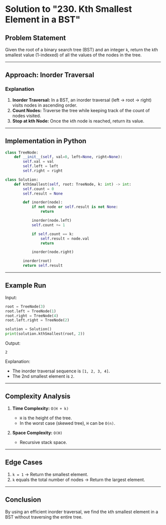 # Solution to "230. Kth Smallest Element in a BST"

## Problem Statement

Given the root of a binary search tree (BST) and an integer `k`, return the `k`th smallest value (1-indexed) of all the values of the nodes in the tree.

---

## Approach: Inorder Traversal

### Explanation

1. **Inorder Traversal:** In a BST, an inorder traversal (left → root → right) visits nodes in ascending order.
2. **Count Nodes:** Traverse the tree while keeping track of the count of nodes visited.
3. **Stop at kth Node:** Once the `k`th node is reached, return its value.

---

## Implementation in Python

```python
class TreeNode:
    def __init__(self, val=0, left=None, right=None):
        self.val = val
        self.left = left
        self.right = right

class Solution:
    def kthSmallest(self, root: TreeNode, k: int) -> int:
        self.count = 0
        self.result = None

        def inorder(node):
            if not node or self.result is not None:
                return

            inorder(node.left)
            self.count += 1

            if self.count == k:
                self.result = node.val
                return

            inorder(node.right)

        inorder(root)
        return self.result
```

---

## Example Run

Input:

```python
root = TreeNode(3)
root.left = TreeNode(1)
root.right = TreeNode(4)
root.left.right = TreeNode(2)

solution = Solution()
print(solution.kthSmallest(root, 2))
```

Output:

```
2
```

Explanation:

- The inorder traversal sequence is `[1, 2, 3, 4]`.
- The 2nd smallest element is `2`.

---

## Complexity Analysis

1. **Time Complexity:** `O(H + k)`
    
    - `H` is the height of the tree.
    - In the worst case (skewed tree), `H` can be `O(n)`.
2. **Space Complexity:** `O(H)`
    
    - Recursive stack space.

---

## Edge Cases

1. `k = 1` → Return the smallest element.
2. `k` equals the total number of nodes → Return the largest element.

---

## Conclusion

By using an efficient inorder traversal, we find the `k`th smallest element in a BST without traversing the entire tree.
